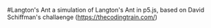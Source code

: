 #Langton's Ant
a simulation of Langton's Ant in p5.js, based on David Schiffman's challaenge (https://thecodingtrain.com/)